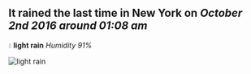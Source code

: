 ## It rained the last time in New York on *October 2nd 2016 around 01:08 am*
💧  **light rain** *Humidity 91%*

![light rain](http://openweathermap.org/img/w/10n.png)
